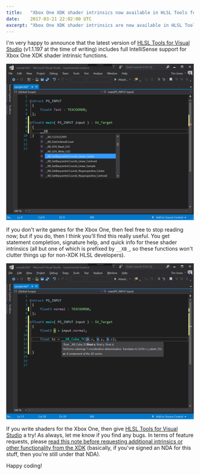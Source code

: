 ```yaml
---
title:   "Xbox One XDK shader intrinsics now available in HLSL Tools for Visual Studio"
date:    2017-03-21 22:02:00 UTC
excerpt: "Xbox One XDK shader intrinsics are now available in HLSL Tools for Visual Studio"
---
```


I'm very happy to announce that the latest version of [HLSL Tools for Visual Studio](https://marketplace.visualstudio.com/items?itemName=TimGJones.HLSLToolsforVisualStudio) (v1.1.197 at the time of writing) includes full IntelliSense support for Xbox One XDK shader intrinsic functions.

![](/assets/posts/xdk-intrinsics-1.png)

If you don't write games for the Xbox One, then feel free to stop reading now; but if you do, then I think you'll find this really useful. You get statement completion, signature help, and quick info for these shader intrinsics (all but one of which is prefixed by `__XB_`, so these functions won't clutter things up for non-XDK HLSL developers).

![](/assets/posts/xdk-intrinsics-2.png)

If you write shaders for the Xbox One, then give [HLSL Tools for Visual Studio](https://marketplace.visualstudio.com/items?itemName=TimGJones.HLSLToolsforVisualStudio) a try! As always, let me know if you find any bugs. In terms of feature requests, please [read this note before requesting additional intrinsics or other functionality from the XDK](https://github.com/tgjones/HlslTools/blob/master/CONTRIBUTING.md#note-about-the-xbox-one-xdk) (basically, if you've signed an NDA for this stuff, then you're still under that NDA).

Happy coding!